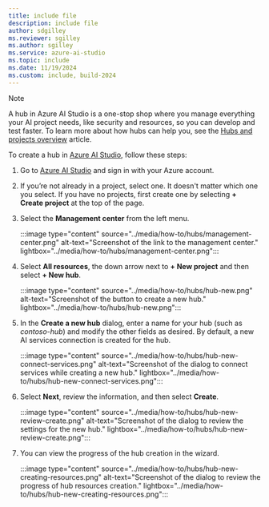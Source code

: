 ```yaml
---
title: include file
description: include file
author: sdgilley
ms.reviewer: sgilley
ms.author: sgilley
ms.service: azure-ai-studio
ms.topic: include
ms.date: 11/19/2024
ms.custom: include, build-2024
---
```


> [!NOTE]
> A hub in Azure AI Studio is a one-stop shop where you manage everything your AI project needs, like security and resources, so you can develop and test faster. To learn more about how hubs can help you, see the [Hubs and projects overview](/azure/ai-studio/concepts/ai-resources) article.

To create a hub in [Azure AI Studio](https://ai.azure.com), follow these steps:

1. Go to [Azure AI Studio](https://ai.azure.com) and sign in with your Azure account.
1. If you’re not already in a project, select one. It doesn't matter which one you select.  If you have no projects, first create one by selecting **+ Create project** at the top of the page.
1. Select the **Management center** from the left menu.

    :::image type="content" source="../media/how-to/hubs/management-center.png" alt-text="Screenshot of the link to the management center." lightbox="../media/how-to/hubs/management-center.png":::

1. Select **All resources**, the down arrow next to **+ New project** and then select **+ New hub**.

    :::image type="content" source="../media/how-to/hubs/hub-new.png" alt-text="Screenshot of the button to create a new hub." lightbox="../media/how-to/hubs/hub-new.png":::

1. In the **Create a new hub** dialog, enter a name for your hub (such as *contoso-hub*) and modify the other fields as desired. By default, a new AI services connection is created for the hub.

    :::image type="content" source="../media/how-to/hubs/hub-new-connect-services.png" alt-text="Screenshot of the dialog to connect services while creating a new hub." lightbox="../media/how-to/hubs/hub-new-connect-services.png":::

1. Select **Next**, review the information, and then select **Create**.

    :::image type="content" source="../media/how-to/hubs/hub-new-review-create.png" alt-text="Screenshot of the dialog to review the settings for the new hub." lightbox="../media/how-to/hubs/hub-new-review-create.png":::

1. You can view the progress of the hub creation in the wizard. 

    :::image type="content" source="../media/how-to/hubs/hub-new-creating-resources.png" alt-text="Screenshot of the dialog to review the progress of hub resources creation." lightbox="../media/how-to/hubs/hub-new-creating-resources.png":::
